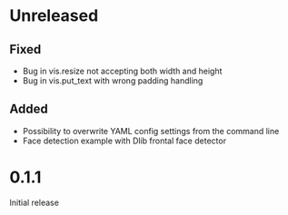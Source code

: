 # Unreleased
## Fixed
- Bug in vis.resize not accepting both width and height
- Bug in vis.put_text with wrong padding handling
## Added
- Possibility to overwrite YAML config settings from the command line
- Face detection example with Dlib frontal face detector

# 0.1.1
Initial release
